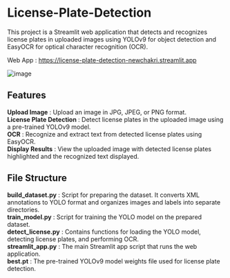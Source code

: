 # License-Plate-Detection

This project is a Streamlit web application that detects and recognizes license plates in uploaded images using YOLOv9 for object detection and EasyOCR for optical character recognition (OCR).

Web App : https://license-plate-detection-newchakri.streamlit.app

![image](https://github.com/NewChakri/License-Plate-Detection/assets/99199609/bb54dcd1-19c8-4297-92f5-268badee6e94)


## Features
**Upload Image** : Upload an image in JPG, JPEG, or PNG format. <br />
**License Plate Detection** : Detect license plates in the uploaded image using a pre-trained YOLOv9 model. <br />
**OCR** : Recognize and extract text from detected license plates using EasyOCR. <br />
**Display Results** : View the uploaded image with detected license plates highlighted and the recognized text displayed. <br />


## File Structure
**build_dataset.py** : Script for preparing the dataset. It converts XML annotations to YOLO format and organizes images and labels into separate directories. <br />
**train_model.py** : Script for training the YOLO model on the prepared dataset. <br />
**detect_license.py** : Contains functions for loading the YOLO model, detecting license plates, and performing OCR. <br />
**streamlit_app.py** : The main Streamlit app script that runs the web application. <br />
**best.pt** : The pre-trained YOLOv9 model weights file used for license plate detection. <br />

